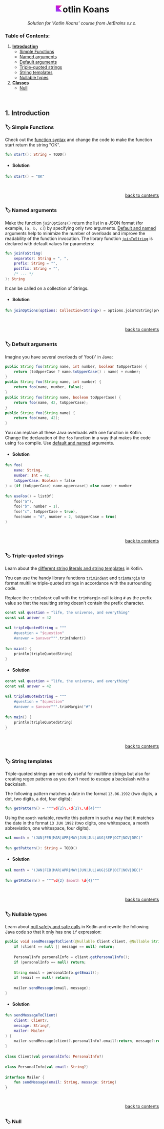 <div align="center">
   <h1 align="center">
       <img src="https://github.com/devicons/devicon/blob/master/icons/kotlin/kotlin-original.svg" title="Kotlin" alt="Kotlin" width="26" height="26"/>otlin Koans
   </h1>
   <p align="center"><i>Solution for 'Kotlin Koans' course from JetBrains s.r.o.</i></p>
</div>

<a name="table-of-contents"></a>
### Table of Contents:
1. [**Introduction**](#introduction)
	- [Simple Functions](#simple-functions)
	- [Named arguments](#named-arguments)
	- [Default arguments](#default-arguments)
	- [Triple-quoted strings](#triple-quoted-strings)
	- [String templates](#string-templates)
	- [Nullable types](#nullable-types)
2. [**Classes**](#classes)
	- [Null](#null)
</br>

<a name="introduction"></a>
## 1. Introduction

### :label: Simple Functions
<a name="simple-functions"></a>
Check out the <a href="https://kotlinlang.org/docs/basic-syntax.html#functions">function syntax</a> and change the code to make the function start return the string "OK".
```Kotlin
fun start(): String = TODO()
```
* #### Solution
```Kotlin
fun start() = "OK"
```
</br>
<p align="right"><a href="#table-of-contents">back to contents</a></p>

##

### :label: Named arguments
<a name="named-arguments"></a>
Make the function `joinOptions()` return the list in a JSON format (for example, `[a, b, c]`) by specifying only two arguments.
<a href="https://kotlinlang.org/docs/functions.html#default-arguments">Default and named</a> arguments help to minimize the number of overloads and improve the readability of the function invocation. The library function <a href="https://kotlinlang.org/api/latest/jvm/stdlib/kotlin.collections/join-to-string.html">`joinToString`</a> is declared with default values for parameters:
```Kotlin
fun joinToString(
    separator: String = ", ",
    prefix: String = "",
    postfix: String = "",
    /* ... */
): String
```
It can be called on a collection of Strings.
* #### Solution
```Kotlin
fun joinOptions(options: Collection<String>) = options.joinToString(prefix = "[", postfix = "]")
```
</br>
<p align="right"><a href="#table-of-contents">back to contents</a></p>

##

### :label: Default arguments
<a name="default-arguments"></a>
Imagine you have several overloads of 'foo()' in Java:
```Java
public String foo(String name, int number, boolean toUpperCase) {
    return (toUpperCase ? name.toUpperCase() : name) + number;
}
public String foo(String name, int number) {
    return foo(name, number, false);
}
public String foo(String name, boolean toUpperCase) {
    return foo(name, 42, toUpperCase);
}
public String foo(String name) {
    return foo(name, 42);
}
```
You can replace all these Java overloads with one function in Kotlin. Change the declaration of the `foo` function in a way that makes the code using `foo` compile. Use <a href="https://kotlinlang.org/docs/functions.html#default-arguments">default and named</a> arguments.
* #### Solution
```Kotlin
fun foo(
    name: String,
    number: Int = 42,
    toUpperCase: Boolean = false
) = (if (toUpperCase) name.uppercase() else name) + number

fun useFoo() = listOf(
    foo("a"),
    foo("b", number = 1),
    foo("c", toUpperCase = true),
    foo(name = "d", number = 2, toUpperCase = true)
)
```
</br>
<p align="right"><a href="#table-of-contents">back to contents</a></p>

##

### :label: Triple-quoted strings
<a name="triple-quoted-strings"></a>
Learn about the <a href="https://kotlinlang.org/docs/strings.html#string-literals">different string literals and string templates</a> in Kotlin.

You can use the handy library functions <a href="https://kotlinlang.org/api/latest/jvm/stdlib/kotlin.text/trim-indent.html">`trimIndent`</a> and <a href="https://kotlinlang.org/api/latest/jvm/stdlib/kotlin.text/trim-margin.html">`trimMargin`</a> to format multiline triple-quoted strings in accordance with the surrounding code.

Replace the `trimIndent` call with the `trimMargin` call taking `#` as the prefix value so that the resulting string doesn't contain the prefix character.
```Kotlin
const val question = "life, the universe, and everything"
const val answer = 42

val tripleQuotedString = """
    #question = "$question"
    #answer = $answer""".trimIndent()

fun main() {
    println(tripleQuotedString)
}
```
* #### Solution
```Kotlin
const val question = "life, the universe, and everything"
const val answer = 42

val tripleQuotedString = """
    #question = "$question"
    #answer = $answer""".trimMargin("#")

fun main() {
    println(tripleQuotedString)
}
```
</br>
<p align="right"><a href="#table-of-contents">back to contents</a></p>

##

### :label: String templates
<a href="#string-templates"></a>
Triple-quoted strings are not only useful for multiline strings but also for creating regex patterns as you don't need to escape a backslash with a backslash.

The following pattern matches a date in the format `13.06.1992` (two digits, a dot, two digits, a dot, four digits):

```Kotlin
fun getPattern() = """\d{2}\.\d{2}\.\d{4}"""
```
Using the `month` variable, rewrite this pattern in such a way that it matches the date in the format `13 JUN 1992` (two digits, one whitespace, a month abbreviation, one whitespace, four digits).
```Kotlin
val month = "(JAN|FEB|MAR|APR|MAY|JUN|JUL|AUG|SEP|OCT|NOV|DEC)"

fun getPattern(): String = TODO()
```
* #### Solution
```Kotlin
val month = "(JAN|FEB|MAR|APR|MAY|JUN|JUL|AUG|SEP|OCT|NOV|DEC)"

fun getPattern() = """\d{2} $month \d{4}"""
```
</br>
<p align="right"><a href="#table-of-contents">back to contents</a></p>

##

### :label: Nullable types
<a href="#nullable-types"></a>
Learn about <a href="https://kotlinlang.org/docs/null-safety.html">null safety and safe calls</a> in Kotlin and rewrite the following Java code so that it only has one `if` expression:
```Java
public void sendMessageToClient(@Nullable Client client, @Nullable String message, @NotNull Mailer mailer) {
    if (client == null || message == null) return;

    PersonalInfo personalInfo = client.getPersonalInfo();
    if (personalInfo == null) return;

    String email = personalInfo.getEmail();
    if (email == null) return;

    mailer.sendMessage(email, message);
}
```
* #### Solution
```Kotlin
fun sendMessageToClient(
	client: Client?,
	message: String?,
	mailer: Mailer
) {
    mailer.sendMessage(client?.personalInfo?.email?:return, message?:return)
}

class Client(val personalInfo: PersonalInfo?)

class PersonalInfo(val email: String?)

interface Mailer {
    fun sendMessage(email: String, message: String)
}
```
</br>
<p align="right"><a href="#table-of-contents">back to contents</a></p>

##

### :label: Null
<a href="#null"></a>
